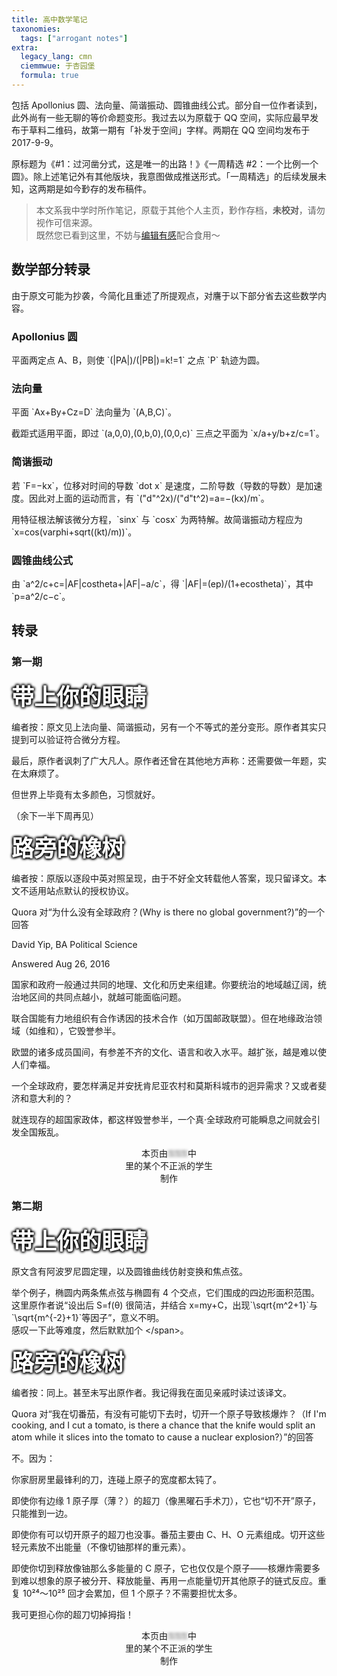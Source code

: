 ```yaml
---
title: 高中数学笔记
taxonomies:
  tags: ["arrogant notes"]
extra:
  legacy_lang: cmn
  ciemmwue: 于杏园堡
  formula: true
---
```


包括 Apollonius 圆、法向量、简谐振动、圆锥曲线公式。部分自一位作者读到，此外尚有一些无聊的等价命题变形。我过去以为原载于 QQ 空间，实际应最早发布于草料二维码，故第一期有「补发于空间」字样。两期在 QQ 空间均发布于 2017-9-9。

原标题为《#1：过河凿分式，这是唯一的出路！》《一周精选 #2：一个比例一个圆》。除上述笔记外有其他版块，我意图做成推送形式。「一周精选」的后续发展未知，这两期是如今㝻存的发布稿件。

<!--more-->

> 本文系我中学时所作笔记，原载于其他个人主页，㝻作存档，**未校对**，请勿视作可信来源。  
> 既然您已看到这里，不妨与[编辑有感](/tags/arrogant-notes)配合食用～

## 数学部分转录

由于原文可能为抄袭，今简化且重述了所提观点，对譍于以下部分省去这些数学内容。

### Apollonius 圆

平面两定点 A、B，则使 \`(\|PA\|)/(\|PB\|)=k!=1\` 之点 \`P\` 轨迹为圆。

### 法向量

平面 \`Ax+By+Cz=D\` 法向量为 \`(A,B,C)\`。

截距式适用平面，即过 \`(a,0,0),(0,b,0),(0,0,c)\` 三点之平面为 \`x/a+y/b+z/c=1\`。

### 简谐振动

若 \`F=−kx\`，位移对时间的导数 \`dot x\` 是速度，二阶导数（导数的导数）是加速度。因此对上面的运动而言，有 \`(\"d\"^2x)/(\"d\"t^2)=a=−(kx)/m\`。

用特征根法解该微分方程，\`sinx\` 与 \`cosx\` 为两特解。故简谐振动方程应为 \`x=cos(varphi+sqrt((kt)/m))\`。

### 圆锥曲线公式

由 \`a^2/c+c=\|AF\|costheta+\|AF\|−a/c\`，得 \`\|AF\|=(ep)/(1+ecostheta)\`，其中 \`p=a^2/c−c\`。

## 转录

### 第一期

<span style="text-align:center;font-weight:bold;display:inline-block;color:white;text-shadow:rgb(0, 0, 0) 1px 0px 4px, rgb(0, 0, 0) 0px 1px 4px, rgb(0, 0, 0) 0px -1px 4px, rgb(0, 0, 0) -1px 0px 4px;font-size:36px">带上你的眼睛</span>

<p class="ml-smaller">编者按：原文见上法向量、简谐振动，另有一个不等式的差分变形。原作者其实只提到可以验证符合微分方程。</p>

最后，原作者讽刺了广大凡人。原作者还曾在其他地方声称：还需要做一年题，实在太麻烦了。

但世界上毕竟有太多颜色，习惯就好。

（余下一半下周再见）

<span style="text-align:center;font-weight:bold;display:inline-block;color:white;text-shadow:rgb(0, 0, 0) 1px 0px 4px, rgb(0, 0, 0) 0px 1px 4px, rgb(0, 0, 0) 0px -1px 4px, rgb(0, 0, 0) -1px 0px 4px;font-size:36px">路旁的橡树</span>

<p class="ml-smaller">编者按：原版以逐段中英对照呈现，由于不好全文转载他人答案，现只留译文。本文不适用站点默认的授权协议。</p>

Quora 对“为什么没有全球政府？(Why is there no global government?)”的一个回答

David Yip, BA Political Science

Answered Aug 26, 2016

国家和政府一般通过共同的地理、文化和历史来组建。你要统治的地域越辽阔，统治地区间的共同点越小，就越可能面临问题。

联合国能有力地组织有合作诱因的技术合作（如万国邮政联盟）。但在地缘政治领域（如维和），它毁誉参半。

欧盟的诸多成员国间，有参差不齐的文化、语言和收入水平。越扩张，越是难以使人们幸福。

一个全球政府，要怎样满足并安抚肯尼亚农村和莫斯科城市的迥异需求？又或者斐济和意大利的？

就连现存的超国家政体，都这样毁誉参半，一个真·全球政府可能瞬息之间就会引发全国叛乱。

<p style="text-align:center">本页由<span style="filter:blur(2px)">⚿⚿⚿</span>中<br>里的某个不正派的学生<br>制作</p>

### 第二期

<span style="text-align:center;font-weight:bold;display:inline-block;color:white;text-shadow:rgb(0, 0, 0) 1px 0px 4px, rgb(0, 0, 0) 0px 1px 4px, rgb(0, 0, 0) 0px -1px 4px, rgb(0, 0, 0) -1px 0px 4px;font-size:36px">带上你的眼睛</span>

<p class="ml-smaller">原文含有阿波罗尼圆定理，以及圆锥曲线仿射变换和焦点弦。</p>

举个例子，椭圆内两条焦点弦与椭圆有 4 个交点，它们围成的四边形面积范围。  
这里原作者说“设出后 S=f(θ) 很简洁，并结合 x=my+C，出现\`\sqrt{m^2+1}\`与\`\sqrt{m^{-2}+1}\`等因子”，意义不明。  
感叹一下此等难度，然后默默加个 &lt;/span&gt;。  

<span style="text-align:center;font-weight:bold;display:inline-block;color:white;text-shadow:rgb(0, 0, 0) 1px 0px 4px, rgb(0, 0, 0) 0px 1px 4px, rgb(0, 0, 0) 0px -1px 4px, rgb(0, 0, 0) -1px 0px 4px;font-size:36px">路旁的橡树</span>

<p class="ml-smaller">编者按：同上。甚至未写出原作者。我记得我在面见亲戚时读过该译文。</p>

Quora 对“我在切番茄，有没有可能切下去时，切开一个原子导致核爆炸？（If I'm cooking, and I cut a tomato, is there a chance that the knife would split an atom while it slices into the tomato to cause a nuclear explosion?）”的回答

不。因为：

你家厨房里最锋利的刀，连碰上原子的宽度都太钝了。

即使你有边缘 1 原子厚（薄？）的超刀（像黑曜石手术刀），它也“切不开”原子，只能推到一边。

即使你有可以切开原子的超刀也没事。番茄主要由 C、H、O 元素组成。切开这些轻元素放不出能量（不像切铀那样的重元素）。

即使你切到释放像铀那么多能量的 C 原子，它也仅仅是个原子——核爆炸需要多到难以想象的原子被分开、释放能量、再用一点能量切开其他原子的链式反应。重复 10²⁴～10²⁵ 回才会累加，但 1 个原子？不需要担忧太多。

我可更担心你的超刀切掉拇指！

<p style="text-align:center">本页由<span style="filter:blur(2px)">⚿⚿⚿</span>中<br>里的某个不正派的学生<br>制作</p>